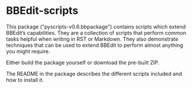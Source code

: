 # BBEdit-scripts

This package ("pyscripts-v0.6.bbpackage") contains scripts which extend BBEdit’s
capabilities. They are a collection of scripts that perform common tasks helpful when
writing in RST or Markdown. They also demonstrate techniques that can be used to extend
BBEdit to perform almost anything you might require.

Either build the package yourself or download the pre-built ZIP.

The README in the package describes the different scripts included and how to install it.
